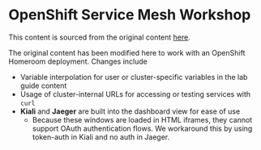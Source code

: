 # OpenShift Service Mesh Workshop
This content is sourced from the original content [here](https://github.com/RedHatGov/redhatgov.github.io/tree/docs/content/workshops/openshift_service_mesh).

The original content has been modified here to work with an OpenShift Homeroom deployment. Changes include
* Variable interpolation for user or cluster-specific variables in the lab guide content
* Usage of cluster-internal URLs for accessing or testing services with `curl`
* **Kiali** and **Jaeger** are built into the dashboard view for ease of use
    * Because these windows are loaded in HTML iframes, they cannot support OAuth authentication flows. We workaround this by using token-auth in Kiali and no auth in Jaeger.